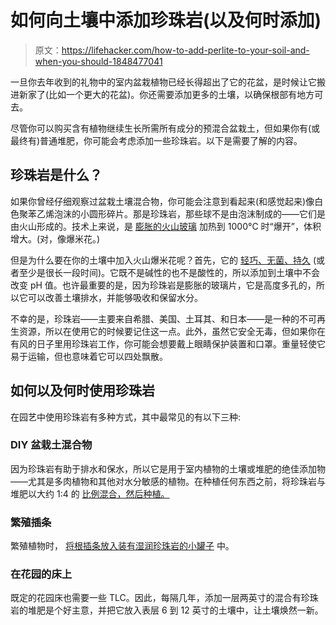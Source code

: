 # 如何向土壤中添加珍珠岩(以及何时添加)

> 原文：<https://lifehacker.com/how-to-add-perlite-to-your-soil-and-when-you-should-1848477041>

一旦你去年收到的礼物中的室内盆栽植物已经长得超出了它的花盆，是时候让它搬进新家了(比如一个更大的花盆)。你还需要添加更多的土壤，以确保根部有地方可去。



尽管你可以购买含有植物继续生长所需所有成分的预混合盆栽土，但如果你有(或最终有)普通堆肥，你可能会考虑添加一些珍珠岩。以下是需要了解的内容。

## 珍珠岩是什么？

如果你曾经仔细观察过盆栽土壤混合物，你可能会注意到看起来(和感觉起来)像白色聚苯乙烯泡沫的小圆形碎片。那是珍珠岩，那些球不是由泡沫制成的——它们是由火山形成的。技术上来说，是 [膨胀的火山玻璃](https://www.gardenersworld.com/how-to/grow-plants/what-is-perlite/) 加热到 1000°C 时“爆开”，体积增大。(对，像爆米花。)

但是为什么要在你的土壤中加入火山爆米花呢？首先，它的 [轻巧、无菌、持久](https://www.gardenersworld.com/how-to/grow-plants/what-is-perlite/) (或者至少是很长一段时间)。它既不是碱性的也不是酸性的，所以添加到土壤中不会改变 pH 值。也许最重要的是，因为珍珠岩是膨胀的玻璃片，它是高度多孔的，所以它可以改善土壤排水，并能够吸收和保留水分。

不幸的是，珍珠岩——主要来自希腊、美国、土耳其、和日本——是一种的不可再生资源，所以在使用它的时候要记住这一点。此外，虽然它安全无毒，但如果你在有风的日子里用珍珠岩工作，你可能会想要戴上眼睛保护装置和口罩。重量轻使它易于运输，但也意味着它可以四处飘散。

## 如何以及何时使用珍珠岩

在园艺中使用珍珠岩有多种方式，其中最常见的有以下三种:

### DIY 盆栽土混合物

因为珍珠岩有助于排水和保水，所以它是用于室内植物的土壤或堆肥的绝佳添加物——尤其是多肉植物和其他对水分敏感的植物。在种植任何东西之前，将珍珠岩与堆肥以大约 1:4 的 [比例混合，然后种植。](https://www.gardenersworld.com/how-to/grow-plants/what-is-perlite/)

### 繁殖插条

繁殖植物时， [将根插条放入装有湿润珍珠岩的小罐子](https://www.tasteofhome.com/article/how-to-garden-with-perlite-potting-soil/) 中。

### 在花园的床上

既定的花园床也需要一些 TLC。因此，每隔几年，添加一层两英寸的混合有珍珠岩的堆肥是个好主意，并把它放入表层 6 到 12 英寸的土壤中，让土壤焕然一新。